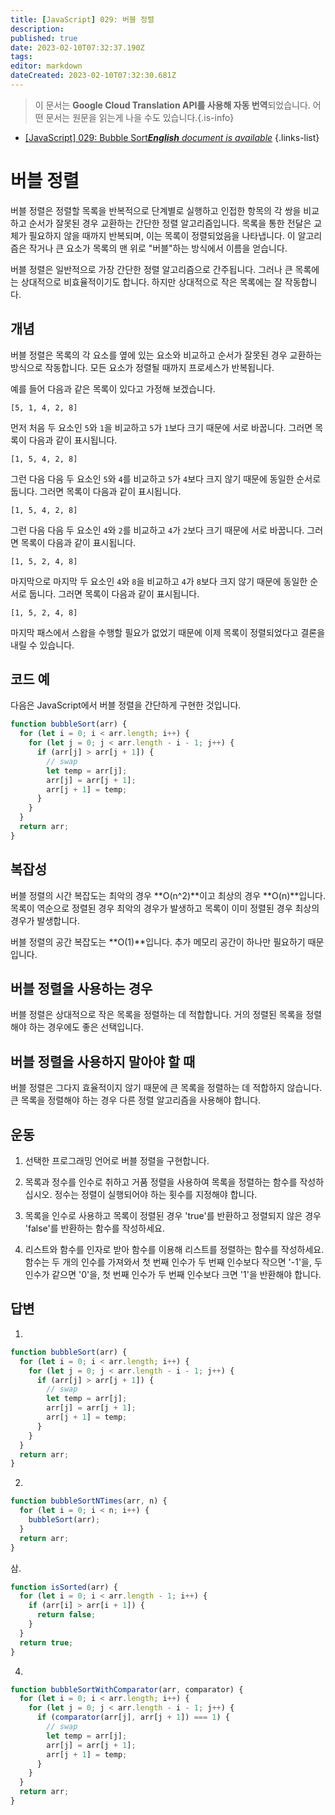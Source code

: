 ```yaml
---
title: [JavaScript] 029: 버블 정렬
description: 
published: true
date: 2023-02-10T07:32:37.190Z
tags: 
editor: markdown
dateCreated: 2023-02-10T07:32:30.681Z
---
```


> 이 문서는 **Google Cloud Translation API를 사용해 자동 번역**되었습니다.
어떤 문서는 원문을 읽는게 나을 수도 있습니다.{.is-info}



- [[JavaScript] 029: Bubble Sort***English** document is available*](/en/Knowledge-base/Algorithm/javascript-029-bubble-sort)
{.links-list}


# 버블 정렬

버블 정렬은 정렬할 목록을 반복적으로 단계별로 실행하고 인접한 항목의 각 쌍을 비교하고 순서가 잘못된 경우 교환하는 간단한 정렬 알고리즘입니다. 목록을 통한 전달은 교체가 필요하지 않을 때까지 반복되며, 이는 목록이 정렬되었음을 나타냅니다. 이 알고리즘은 작거나 큰 요소가 목록의 맨 위로 "버블"하는 방식에서 이름을 얻습니다.

버블 정렬은 일반적으로 가장 간단한 정렬 알고리즘으로 간주됩니다. 그러나 큰 목록에는 상대적으로 비효율적이기도 합니다. 하지만 상대적으로 작은 목록에는 잘 작동합니다.

## 개념

버블 정렬은 목록의 각 요소를 옆에 있는 요소와 비교하고 순서가 잘못된 경우 교환하는 방식으로 작동합니다. 모든 요소가 정렬될 때까지 프로세스가 반복됩니다.

예를 들어 다음과 같은 목록이 있다고 가정해 보겠습니다.

```
[5, 1, 4, 2, 8]
```

먼저 처음 두 요소인 `5`와 `1`을 비교하고 `5`가 `1`보다 크기 때문에 서로 바꿉니다. 그러면 목록이 다음과 같이 표시됩니다.

```
[1, 5, 4, 2, 8]
```

그런 다음 다음 두 요소인 `5`와 `4`를 비교하고 `5`가 `4`보다 크지 않기 때문에 동일한 순서로 둡니다. 그러면 목록이 다음과 같이 표시됩니다.

```
[1, 5, 4, 2, 8]
```

그런 다음 다음 두 요소인 `4`와 `2`를 비교하고 `4`가 `2`보다 크기 때문에 서로 바꿉니다. 그러면 목록이 다음과 같이 표시됩니다.

```
[1, 5, 2, 4, 8]
```

마지막으로 마지막 두 요소인 `4`와 `8`을 비교하고 `4`가 `8`보다 크지 않기 때문에 동일한 순서로 둡니다. 그러면 목록이 다음과 같이 표시됩니다.

```
[1, 5, 2, 4, 8]
```

마지막 패스에서 스왑을 수행할 필요가 없었기 때문에 이제 목록이 정렬되었다고 결론을 내릴 수 있습니다.

## 코드 예

다음은 JavaScript에서 버블 정렬을 간단하게 구현한 것입니다.

```javascript
function bubbleSort(arr) {
  for (let i = 0; i < arr.length; i++) {
    for (let j = 0; j < arr.length - i - 1; j++) {
      if (arr[j] > arr[j + 1]) {
        // swap
        let temp = arr[j];
        arr[j] = arr[j + 1];
        arr[j + 1] = temp;
      }
    }
  }
  return arr;
}
```

## 복잡성

버블 정렬의 시간 복잡도는 최악의 경우 **O(n^2)**이고 최상의 경우 **O(n)**입니다. 목록이 역순으로 정렬된 경우 최악의 경우가 발생하고 목록이 이미 정렬된 경우 최상의 경우가 발생합니다.

버블 정렬의 공간 복잡도는 **O(1)**입니다. 추가 메모리 공간이 하나만 필요하기 때문입니다.

## 버블 정렬을 사용하는 경우

버블 정렬은 상대적으로 작은 목록을 정렬하는 데 적합합니다. 거의 정렬된 목록을 정렬해야 하는 경우에도 좋은 선택입니다.

## 버블 정렬을 사용하지 말아야 할 때

버블 정렬은 그다지 효율적이지 않기 때문에 큰 목록을 정렬하는 데 적합하지 않습니다. 큰 목록을 정렬해야 하는 경우 다른 정렬 알고리즘을 사용해야 합니다.

## 운동

1. 선택한 프로그래밍 언어로 버블 정렬을 구현합니다.

2. 목록과 정수를 인수로 취하고 거품 정렬을 사용하여 목록을 정렬하는 함수를 작성하십시오. 정수는 정렬이 실행되어야 하는 횟수를 지정해야 합니다.

3. 목록을 인수로 사용하고 목록이 정렬된 경우 'true'를 반환하고 정렬되지 않은 경우 'false'를 반환하는 함수를 작성하세요.

4. 리스트와 함수를 인자로 받아 함수를 이용해 리스트를 정렬하는 함수를 작성하세요. 함수는 두 개의 인수를 가져와서 첫 번째 인수가 두 번째 인수보다 작으면 '-1'을, 두 인수가 같으면 '0'을, 첫 번째 인수가 두 번째 인수보다 크면 '1'을 반환해야 합니다.

## 답변

1.

```javascript
function bubbleSort(arr) {
  for (let i = 0; i < arr.length; i++) {
    for (let j = 0; j < arr.length - i - 1; j++) {
      if (arr[j] > arr[j + 1]) {
        // swap
        let temp = arr[j];
        arr[j] = arr[j + 1];
        arr[j + 1] = temp;
      }
    }
  }
  return arr;
}
```

2.

```javascript
function bubbleSortNTimes(arr, n) {
  for (let i = 0; i < n; i++) {
    bubbleSort(arr);
  }
  return arr;
}
```

삼.

```javascript
function isSorted(arr) {
  for (let i = 0; i < arr.length - 1; i++) {
    if (arr[i] > arr[i + 1]) {
      return false;
    }
  }
  return true;
}
```

4.

```javascript
function bubbleSortWithComparator(arr, comparator) {
  for (let i = 0; i < arr.length; i++) {
    for (let j = 0; j < arr.length - i - 1; j++) {
      if (comparator(arr[j], arr[j + 1]) === 1) {
        // swap
        let temp = arr[j];
        arr[j] = arr[j + 1];
        arr[j + 1] = temp;
      }
    }
  }
  return arr;
}
```